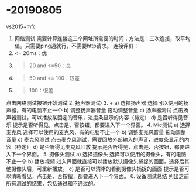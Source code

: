 # -20190805
vs2015+mfc



1.	网络测试
需要计算连接这三个网址所需要的时间；方法是：三次连接，取平均值。只需要ping通就行，不需要http请求。
	连接评价：
1.	<= 20ms：优
2.	>20 and <=50：良
3.	>50 and <= 100：较差
4.	> 100：很差

点击网络测试按钮开始测试
2.	扬声器测试·
3.	+
a)	选择扬声器
选择可以使用的扬声器，有的电脑不止一个
b)	调整扬声器音量
拖动调整音量
c)	扬声器测试
点击扬声器测试，可以播放某固定的音乐，进度条显示的内容（待定）
d)	是否听得见音乐
提示是否听得见，点击是、否按钮，都要进入下一个界面。
4.	Mic测试
a)	选择麦克风
选择可以使用的麦克风，有的电脑不止一个
b)	调整麦克风音量
拖动调整音量
c)	麦克风测试
点击麦克风测试，需要回放外部输入的声音，进度条显示的内容（待定）
d)	是否听得见麦克风回放
提示是否听得见，点击是、否按钮，都要进入下一个界面。
5.	摄像头测试
a)	选择摄像头
选择可以使用的摄像头，有的电脑不止一个
b)	播放视频
进入界面就直接可以播放默认摄像头捕捉的画面，选择后其他摄像头后，可重新播放。
c)	是否可以清晰的看到摄像头捕捉的画面
提示是否可以清晰看见，点击是、否按钮，都要进入下一个界面。
6.	设备测试总结
列出之前所有测试的结果，包括通过和不通过的。

